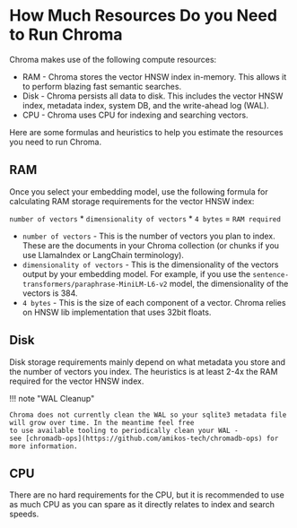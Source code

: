 # How Much Resources Do you Need to Run Chroma

Chroma makes use of the following compute resources:

- RAM - Chroma stores the vector HNSW index in-memory. This allows it to perform blazing fast semantic searches.
- Disk - Chroma persists all data to disk. This includes the vector HNSW index, metadata index, system DB, and the
  write-ahead log (WAL).
- CPU - Chroma uses CPU for indexing and searching vectors.

Here are some formulas and heuristics to help you estimate the resources you need to run Chroma.

## RAM

Once you select your embedding model, use the following formula for calculating RAM storage requirements for the vector
HNSW index:

`number of vectors` * `dimensionality of vectors` * `4 bytes` = `RAM required`

- `number of vectors` - This is the number of vectors you plan to index. These are the documents in your Chroma
  collection (or chunks if you use LlamaIndex or LangChain terminology).
- `dimensionality of vectors` - This is the dimensionality of the vectors output by your embedding model. For example,
  if you use the `sentence-transformers/paraphrase-MiniLM-L6-v2` model, the dimensionality of the vectors is 384.
- `4 bytes` - This is the size of each component of a vector. Chroma relies on HNSW lib implementation that uses 32bit
  floats.

## Disk

Disk storage requirements mainly depend on what metadata you store and the number of vectors you index. The heuristics
is at least 2-4x the RAM required for the vector HNSW index.

!!! note "WAL Cleanup"

    Chroma does not currently clean the WAL so your sqlite3 metadata file will grow over time. In the meantime feel free
    to use available tooling to periodically clean your WAL -
    see [chromadb-ops](https://github.com/amikos-tech/chromadb-ops) for more information.

## CPU

There are no hard requirements for the CPU, but it is recommended to use as much CPU as you can spare as it directly
relates to index and search speeds.
